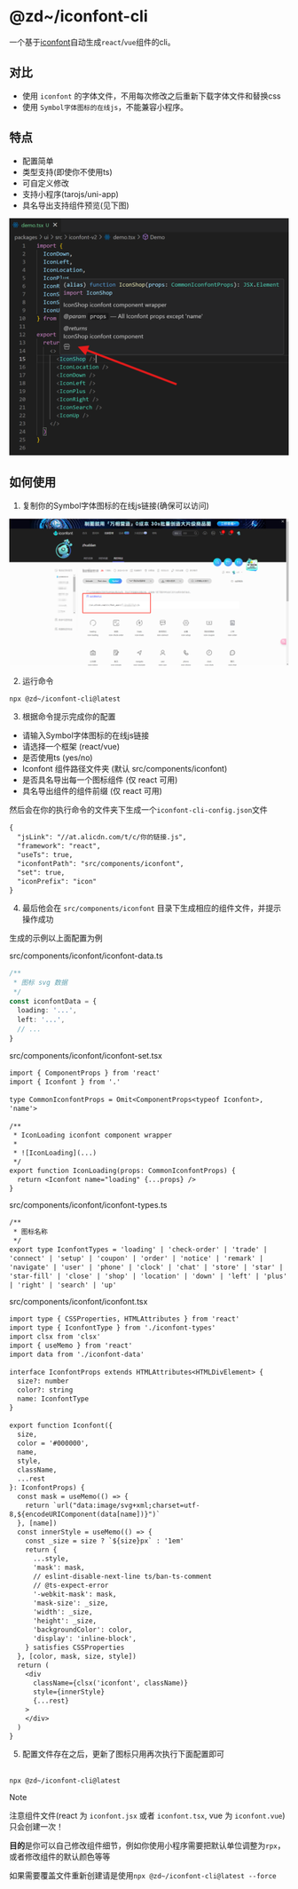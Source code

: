 # @zd~/iconfont-cli

一个基于[iconfont](https://www.iconfont.cn/)自动生成`react`/`vue`组件的cli。

## 对比

- 使用 `iconfont` 的字体文件，不用每次修改之后重新下载字体文件和替换css
- 使用 `Symbol字体图标的在线js`，不能兼容小程序。

## 特点

- 配置简单
- 类型支持(即使你不使用ts)
- 可自定义修改
- 支持小程序(tarojs/uni-app)
- 具名导出支持组件预览(见下图)

![readme.jpg](./.github/code.png)

## 如何使用

1. 复制你的Symbol字体图标的在线js链接(确保可以访问)

![readme.jpg](./.github/readme.jpg)

2. 运行命令

```shell
npx @zd~/iconfont-cli@latest
```

3. 根据命令提示完成你的配置

- 请输入Symbol字体图标的在线js链接
- 请选择一个框架 (react/vue)
- 是否使用ts (yes/no)
- Iconfont 组件路径文件夹 (默认 src/components/iconfont)
- 是否具名导出每一个图标组件 (仅 react 可用)
- 具名导出组件的组件前缀 (仅 react 可用)

然后会在你的执行命令的文件夹下生成一个`iconfont-cli-config.json`文件

```
{
  "jsLink": "//at.alicdn.com/t/c/你的链接.js",
  "framework": "react",
  "useTs": true,
  "iconfontPath": "src/components/iconfont",
  "set": true,
  "iconPrefix": "icon"
}
```

4. 最后他会在 `src/components/iconfont` 目录下生成相应的组件文件，并提示操作成功

生成的示例以上面配置为例

src/components/iconfont/iconfont-data.ts

```ts
/**
 * 图标 svg 数据
 */
const iconfontData = {
  loading: '...',
  left: '...',
  // ...
}
```

src/components/iconfont/iconfont-set.tsx

```tsx
import { ComponentProps } from 'react'
import { Iconfont } from '.'

type CommonIconfontProps = Omit<ComponentProps<typeof Iconfont>, 'name'>

/**
 * IconLoading iconfont component wrapper
 *
 * ![IconLoading](...)
 */
export function IconLoading(props: CommonIconfontProps) {
  return <Iconfont name="loading" {...props} />
}
```

src/components/iconfont/iconfont-types.ts

```tsx
/**
 * 图标名称
 */
export type IconfontTypes = 'loading' | 'check-order' | 'trade' | 'connect' | 'setup' | 'coupon' | 'order' | 'notice' | 'remark' | 'navigate' | 'user' | 'phone' | 'clock' | 'chat' | 'store' | 'star' | 'star-fill' | 'close' | 'shop' | 'location' | 'down' | 'left' | 'plus' | 'right' | 'search' | 'up'
```

src/components/iconfont/iconfont.tsx

```tsx
import type { CSSProperties, HTMLAttributes } from 'react'
import type { IconfontType } from './iconfont-types'
import clsx from 'clsx'
import { useMemo } from 'react'
import data from './iconfont-data'

interface IconfontProps extends HTMLAttributes<HTMLDivElement> {
  size?: number
  color?: string
  name: IconfontType
}

export function Iconfont({
  size,
  color = '#000000',
  name,
  style,
  className,
  ...rest
}: IconfontProps) {
  const mask = useMemo(() => {
    return `url("data:image/svg+xml;charset=utf-8,${encodeURIComponent(data[name])}")`
  }, [name])
  const innerStyle = useMemo(() => {
    const _size = size ? `${size}px` : '1em'
    return {
      ...style,
      'mask': mask,
      // eslint-disable-next-line ts/ban-ts-comment
      // @ts-expect-error
      '-webkit-mask': mask,
      'mask-size': _size,
      'width': _size,
      'height': _size,
      'backgroundColor': color,
      'display': 'inline-block',
    } satisfies CSSProperties
  }, [color, mask, size, style])
  return (
    <div
      className={clsx('iconfont', className)}
      style={innerStyle}
      {...rest}
    >
    </div>
  )
}
```

5. 配置文件存在之后，更新了图标只用再次执行下面配置即可

```shell

npx @zd~/iconfont-cli@latest

```

> [!NOTE]
> 注意组件文件(react 为 `iconfont.jsx` 或者 `iconfont.tsx`, vue 为 `iconfont.vue`) 只会创建一次！
>
> **目的**是你可以自己修改组件细节，例如你使用小程序需要把默认单位调整为`rpx`，或者修改组件的默认颜色等等
>
> 如果需要覆盖文件重新创建请是使用`npx @zd~/iconfont-cli@latest --force`
